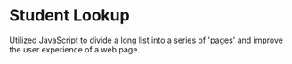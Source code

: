 # Student Lookup

Utilized JavaScript to divide a long list into a series of 'pages' and improve the user experience of a web page.
